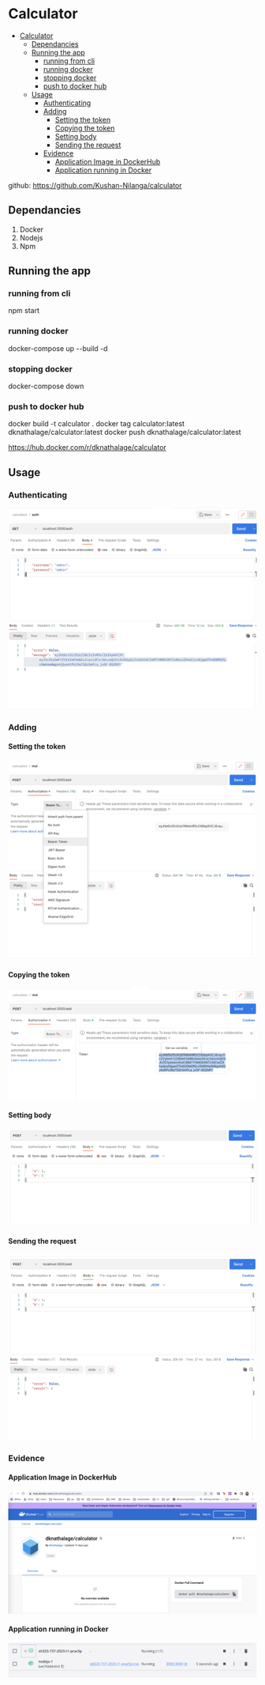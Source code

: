 # Calculator

- [Calculator](#calculator)
  - [Dependancies](#dependancies)
  - [Running the app](#running-the-app)
    - [running from cli](#running-from-cli)
    - [running docker](#running-docker)
    - [stopping docker](#stopping-docker)
    - [push to docker hub](#push-to-docker-hub)
  - [Usage](#usage)
    - [Authenticating](#authenticating)
    - [Adding](#adding)
      - [Setting the token](#setting-the-token)
      - [Copying the token](#copying-the-token)
      - [Setting body](#setting-body)
      - [Sending the request](#sending-the-request)
    - [Evidence](#evidence)
      - [Application Image in DockerHub](#application-image-in-dockerhub)
      - [Application running in Docker](#application-running-in-docker)

github: https://github.com/Kushan-Nilanga/calculator

## Dependancies
1. Docker
2. Nodejs
3. Npm

## Running the app
### running from cli
npm start 

### running docker
docker-compose up --build -d

### stopping docker
docker-compose down

### push to docker hub
docker build -t calculator .
docker tag calculator:latest dknathalage/calculator:latest
docker push dknathalage/calculator:latest

https://hub.docker.com/r/dknathalage/calculator

## Usage

### Authenticating

![picture 1](./images/d0f0cb5f8299c46eb1d184c824c4008610f40ac6b992546c979fb8de7466e958.png)  

### Adding

#### Setting the token
![picture 2](./images/2ecb5cd949896f7f1a3951c6bef71b24e11d115bc1d45ea7eb44515739938d49.png)  

#### Copying the token
![picture 3](./images/38f64827014496c8562562f0eea300ab15cbcc47a902b3d1dda54455a799a561.png)  

#### Setting body
![picture 4](./images/c6ddb632a870c88ffe5f703fa7a9f46e09144e70f57adf21c831034fc90cf1b2.png)  

#### Sending the request
![picture 5](./images/8728c920c44a63fcd2654276f99c34262219b1ef31c4e2e8062d6f803c35f371.png)  

### Evidence

#### Application Image in DockerHub
![picture 1](images/a9cd76b4f8d8f04e90af76e5e40e59e75d02833ff393f7919f05405c6e9ebedd.png)  

#### Application running in Docker
![picture 2](images/385bdc6d2e382aa55e72455631d148932c7baace302ebeabb8b0998b455e0e3f.png)  





